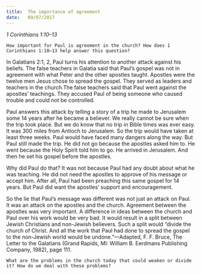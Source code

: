 ```yaml
---
title:  The importance of agreement
date:   09/07/2017
---
```


_1 Corinthians 1:10–13_

`How important for Paul is agreement in the church? How does 1 Corinthians 1:10–13 help answer this question?`

In Galatians 2:1, 2, Paul turns his attention to another attack against his beliefs. The false teachers in Galatia said that Paul’s gospel was not in agreement with what Peter and the other apostles taught. Apostles were the twelve men Jesus chose to spread the gospel. They served as leaders and teachers in the church.The false teachers said that Paul went against the apostles’ teachings. They accused Paul of being someone who caused trouble and could not be controlled.

Paul answers this attack by telling a story of a trip he made to Jerusalem some 14 years after he became a believer. We really cannot be sure when the trip took place. But we do know that no trip in Bible times was ever easy. It was 300 miles from Antioch to Jerusalem. So the trip would have taken at least three weeks. Paul would have faced many dangers along the way. But Paul still made the trip. He did not go because the apostles asked him to. He went because the Holy Spirit told him to go. He arrived in Jerusalem. And then he set his gospel before the apostles.

Why did Paul do that? It was not because Paul had any doubt about what he was teaching. He did not need the apostles to approve of his message or accept him. After all, Paul had been preaching this same gospel for 14 years. But Paul did want the apostles’ support and encouragement.

So the lie that Paul’s message was different was not just an attack on Paul. It was an attack on the apostles and the church. Agreement between the apostles was very important. A difference in ideas between the church and Paul over his work would be very bad. It would result in a split between Jewish Christians and non-Jewish believers. Such a split would “divide the church of Christ. And all the work that Paul had done to spread the gospel to the non-Jewish world would be undone.”—Adapted, F. F. Bruce, The Letter to the Galatians (Grand Rapids, MI: William B. Eerdmans Publishing Company, 1982), page 111.

`What are the problems in the church today that could weaken or divide it? How do we deal with these problems?`